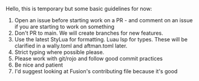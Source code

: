 Hello, this is temporary but some basic guidelines for now:

1) Open an issue before starting work on a PR - and comment on an issue if you are starting to work on something
2) Don't PR to main. We will create branches for new features.
3) Use the latest StyLua for formatting. Luau lsp for types. These will be clarified in a wally.toml and aftman.toml later.
4) Strict typing where possible please.
5) Please work with git/rojo and follow good commit practices
6) Be nice and patient
7) I'd suggest looking at Fusion's contributing file because it's good
